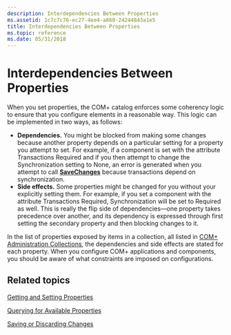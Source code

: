 ```yaml
---
description: Interdependencies Between Properties
ms.assetid: 1c7c7c76-ec27-4ee4-a860-24244843a1e5
title: Interdependencies Between Properties
ms.topic: reference
ms.date: 05/31/2018
---
```


# Interdependencies Between Properties

When you set properties, the COM+ catalog enforces some coherency logic to ensure that you configure elements in a reasonable way. This logic can be implemented in two ways, as follows:

-   **Dependencies.** You might be blocked from making some changes because another property depends on a particular setting for a property you attempt to set. For example, if a component is set with the attribute Transactions Required and if you then attempt to change the Synchronization setting to None, an error is generated when you attempt to call [**SaveChanges**](/windows/desktop/api/ComAdmin/nf-comadmin-icatalogcollection-savechanges) because transactions depend on synchronization.
-   **Side effects.** Some properties might be changed for you without your explicitly setting them. For example, if you set a component with the attribute Transactions Required, Synchronization will be set to Required as well. This is really the flip side of dependencies—one property takes precedence over another, and its dependency is expressed through first setting the secondary property and then blocking changes to it.

In the list of properties exposed by items in a collection, all listed in [COM+ Administration Collections](com--administration-collections.md), the dependencies and side effects are stated for each property. When you configure COM+ applications and components, you should be aware of what constraints are imposed on configurations.

## Related topics

<dl> <dt>

[Getting and Setting Properties](getting-and-setting-properties.md)
</dt> <dt>

[Querying for Available Properties](querying-for-available-properties.md)
</dt> <dt>

[Saving or Discarding Changes](saving-or-discarding-changes.md)
</dt> </dl>

 

 



